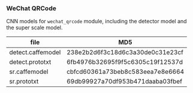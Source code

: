 ### WeChat QRCode

CNN models for `wechat_qrcode` module, including the detector model and the super scale model.


|  file   | MD5 |
|  ----   | ----  |
| detect.caffemodel | 238e2b2d6f3c18d6c3a30de0c31e23cf |
| detect.prototxt  | 6fb4976b32695f9f5c6305c19f12537d |
| sr.caffemodel | cbfcd60361a73beb8c583eea7e8e6664 |
| sr.prototxt | 69db99927a70df953b471daaba03fbef |

